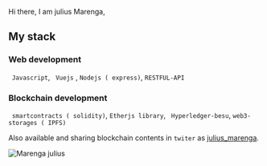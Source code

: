   Hi there, I am julius Marenga,
  
  ## My stack
  
  ### Web development
  ` Javascript`, ` Vuejs` ,
  `Nodejs ( express)`, `RESTFUL-API`
  ### Blockchain development
  ` smartcontracts ( solidity)`, `Etherjs library`, ` Hyperledger-besu`, `web3-storages ( IPFS)`
	
  Also  available and sharing blockchain contents in `twiter` as [julius_marenga](https://twitter.com/julius_marenga).
   
 
 
   
   
 ![Marenga julius](https://github-readme-stats.vercel.app/api?username=marenga14&show_icons=true)
